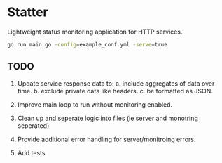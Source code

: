 # Statter

Lightweight status monitoring application for HTTP services.

```bash
go run main.go -config=example_conf.yml -serve=true
```

## TODO

1. Update service response data to:
	a. include aggregates of data over time.
	b. exclude private data like headers.
	c. be formatted as JSON.

2. Improve main loop to run without monitoring enabled.

3. Clean up and seperate logic into files (ie server and monotring seperated)

4. Provide additional error handling for server/monitroing errors.

5. Add tests
